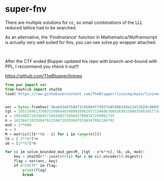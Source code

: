 # super-fnv

There are multiple solutions for cc, so small combinations of the LLL reduced lattice had to be searched.

As an alternative, the 'FindInstance' function in Mathematica/Wolframscript is actually very well suited for this, you can see solve.py wrapper attached.

<br>

After the CTF ended Blupper updated his repo with branch-and-bound with PPL, I recommend you check it out!!!

<https://github.com/TheBlupper/linineq>

```python
from pwn import xor
from hashlib import sha256
load('https://raw.githubusercontent.com/TheBlupper/linineq/main/linineq.py')


enc = bytes.fromhex('4ba8d3d47b0d72c05004ffd937e85408149e13d13629cd00d5bf6f4cb62cf4ca399ea9e20e4227935c08f3d567bc00091f9b15d53e7bca549a')
tgt = 2957389613700331996448340985096297715468636843830320883588385773066604991028024933733915453111620652760300119808279193798449958850518105887385562556980710950886428083819728334367280
x = 2093485720398457109348571098457098347250982735
k = 1023847102938470123847102938470198347092184702
mod = 2**600
n = 9
M = matrix([[k**(n - i) for i in range(n)]])
lb = [-2**67]*n
ub = [2**67]*n

for cc in solve_bounded_mod_gen(M, [tgt - x*k**n], lb, ub, mod):
    key = sha256("".join(str(i) for i in cc).encode()).digest()
    flag = xor(enc, key)
    if b"CSCTF" in flag:
        print(flag)
        break
```
